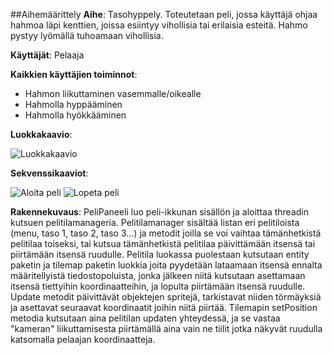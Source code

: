 ##Aihemäärittely
**Aihe**: Tasohyppely. Toteutetaan peli, jossa käyttäjä ohjaa  hahmoa läpi kenttien, joissa esiintyy vihollisia tai erilaisia esteitä. Hahmo pystyy lyömällä tuhoamaan vihollisia.

**Käyttäjät**: Pelaaja

**Kaikkien käyttäjien toiminnot**: 
- Hahmon liikuttaminen vasemmalle/oikealle
- Hahmolla hyppääminen
- Hahmolla hyökkääminen


**Luokkakaavio**:

![Luokkakaavio](https://yuml.me/4ae4dd4b)

**Sekvenssikaaviot**:

![Aloita peli](http://i.imgur.com/pKYuGfv.png)
![Lopeta peli](http://i.imgur.com/2oqg6xX.png)

**Rakennekuvaus**: PeliPaneeli luo peli-ikkunan sisällön ja aloittaa threadin kutsuen pelitilamanageria. Pelitilamanager sisältää listan eri pelitiloista (menu, taso 1, taso 2, taso 3...) ja metodit joilla se voi vaihtaa tämänhetkistä pelitilaa toiseksi, tai kutsua tämänhetkistä pelitilaa päivittämään itsensä tai piirtämään itsensä ruudulle. Pelitila luokassa puolestaan kutsutaan entity paketin ja tilemap paketin luokkia joita pyydetään lataamaan itsensä ennalta määritellyistä tiedostopoluista, jonka jälkeen niitä kutsutaan asettamaan itsensä tiettyihin koordinaatteihin, ja lopulta piirtämään itsensä ruudulle. Update metodit päivittävät objektejen spritejä, tarkistavat niiden törmäyksiä ja asettavat seuraavat koordinaatit joihin niitä piirtää. Tilemapin setPosition metodia kutsutaan aina pelitilan updaten yhteydessä, ja se vastaa "kameran" liikuttamisesta piirtämällä aina vain ne tiilit jotka näkyvät ruudulla katsomalla pelaajan koordinaatteja.
